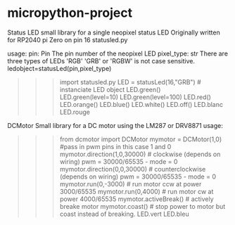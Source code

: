 # micropython-project

Status LED
small library for a single neopixel status LED
Originally written for RP2040 pi Zero on pin 16
statusled.py

usage:
    pin: Pin
        The pin number of the neopixel LED
    pixel_type: str
        There are three types of LEDs 'RGB' 'GRB' or 'RGBW' is not case sensitive.
ledobject=statusLed(pin,pixel_type)

>>>import statusled.py
>>>LED = statusLed(16,"GRB") # instanciate LED object
>>>LED.green()	
>>>LED.green(level=10)
>>>LED.green(level=100)
>>>LED.red()
>>>LED.orange()
>>>LED.blue()
>>>LED.white()
>>>LED.off()
>>>LED.blanc
>>>LED.rouge

DCMotor Small library for a DC motor using the LM287 or DRV8871
usage:
>>>from dcmotor import DCMotor
>>>mymotor = DCMotor(1,0) #pass in pwm pins in this case 1 and 0
>>>mymotor.direction(1,0,30000)  #  clockwise (depends on wiring) pwm = 30000/65535  - mode = 0
>>>mymotor.direction(0,0,30000)  #  counterclockwise (depends on wiring) pwm = 30000/65535 - mode = 0
>>>mymotor.run(0,-3000) #  run motor ccw at power 3000/65535
>>>mymotor.run(0,4000) # run motor cw at power 4000/65535
>>>mymotor.activeBreak() # actively breake motor
>>>mymotor.coast() # stop power to motor but coast instead of breaking.
LED.vert
LED.bleu
